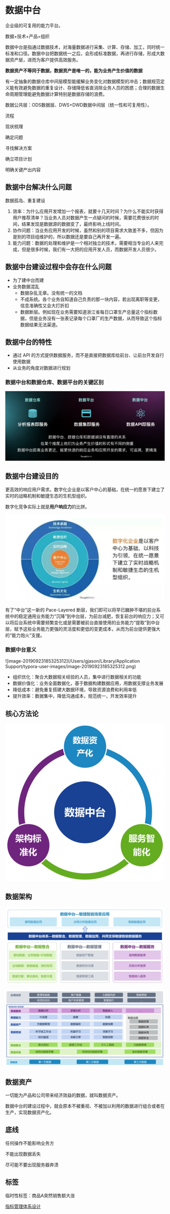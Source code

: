 # 数据中台

企业级的可复用的能力平台。

数据+技术+产品+组织

数据中台是指通过数据技术，对海量数据进行采集、计算、存储、加工，同时统一标准和口径。数据中台把数据统一之后，会形成标准数据，再进行存储，形成大数据资产层，进而为客户提供高效服务。

**数据资产不等同于数据，数据资产是唯一的，能为业务产生价值的数据**



有一定抽象的数据仓库中间层模型能缓解业务变化对数据模型的冲击；数据规范定义能有效避免数据的重复设计、存储降低省直消除业务人员的困惑；合理的数据生命周期管理能避免数据计算特别是数据存储的浪费。

数据公共层：ODS数据层、DWS+DWD数据中间层（统一性和可复用性）。





流程

现状梳理

确定问题

寻找解决方案

确立项目计划

明确关键产出内容



## 数据中台解决什么问题

数据孤岛、重复建设

1. 效率：为什么应用开发增加一个报表，就要十几天时间？为什么不能实时获得用户推荐清单？当业务人员对数据产生一点疑问的时候，需要花费很长的时间，结果发现是数据源的数据变了，最终影响上线时间。
2. 协作问题：当业务应用开发的时候，虽然和别的项目需求大致差不多，但因为是别的项目组维护的，所以数据还是要自己再开发一遍。
3. 能力问题：数据的处理和维护是一个相对独立的技术，需要相当专业的人来完成，但是很多时候，我们有一大把的应用开发人员，而数据开发人员很少。

## 数据中台建设过程中会存在什么问题

- 为了建中台而建
- 业务数据混乱
  - 数据杂乱无章。没有统一的文档
  - 不成系统。各个业务自知道自己负责的那一块内容，若出现离职等变更，信息准确性又会大打折扣
  - 数据断层。例如现在业务需要知道浙江省每日口罩生产总量这个指标数据，但是业务没有一张表记录每个口罩厂的生产数据，从而导致这个指标数据结果无法渠道。

## 数据中台的特性

- 通过 API 的方式提供数据服务，而不是直接把数据库给前台、让前台开发自行使用数据
- 从业务的角度对数据进行规划



### 数据中台和数据仓库、数据平台的关键区别

![数据中台已成下一风口，它会颠覆数据工程师的工作吗？](assets/5c8f440aa7e0a.png)



## 数据中台建设目的

更高效的响应用户需求。数字化企业是以客户中心的基础，在统一的愿景下建立了实时的战略机制和敏捷生态的生机型组织。

数字化竞争实际上就是**用户响应力**的比拼。

![image-20190926203932573](assets/image-20190926203932573.png)

有了“中台”这⼀新的 Pace-Layered 断层，我们即可以将早已臃肿不堪的前台系统中的稳定通用业务能力“沉降”到中台层，为前台减肥，恢复前台的响应⼒；又可以将后台系统中需要频繁变化或是需要被前台直接使用的业务能力“提取”到中台层，赋予这些业务能力更强的灵活度和更低的变更成本，从而为前台提供更强大的“能力炮火”⽀援。

### 数据中台意义

![image-20190923185325312](/Users/gjason/Library/Application Support/typora-user-images/image-20190923185325312.png)

- 组织优化：聚合大数据相关经验的人员，集中进行数据相关的功能
- 数据价值化：业务全面数据化，基于数据构建数据应用，用数据支撑业务发展
- 降低成本：避免重复搭建大数据环境，导致资源浪费和利用率低
- 提升效率：数据集中，降低沟通成本，规范统一，开发效率提升

## 核心方法论

<img src="assets/image-20190923190412178.png" alt="image-20190923190412178" style="zoom:50%;" />

## 数据架构

![image-20190923191303314](assets/image-20190923191303314.png)

![image-20190923191316339](assets/image-20190923191316339.png)

## 数据资产

一切能为产品和公司带来经济效益的数据，就叫数据资产。

数据中台的建设过程中，就会原本不被重视、不被加以利用的数据进行组合或者在生产，实现数据资产化。

## 底线

任何操作不能影响业务方

不能出现数据丢失

尽可能不要出现服务器奔溃

## 标签

临时性标签：商品A突然销售额大涨

[指标管理体系设计](https://zhuanlan.zhihu.com/p/59272558)

